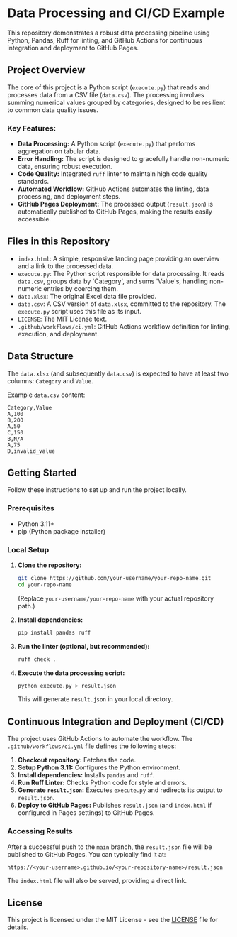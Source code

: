 # Data Processing and CI/CD Example

This repository demonstrates a robust data processing pipeline using Python, Pandas, Ruff for linting, and GitHub Actions for continuous integration and deployment to GitHub Pages.

## Project Overview

The core of this project is a Python script (`execute.py`) that reads and processes data from a CSV file (`data.csv`). The processing involves summing numerical values grouped by categories, designed to be resilient to common data quality issues.

### Key Features:
- **Data Processing:** A Python script (`execute.py`) that performs aggregation on tabular data.
- **Error Handling:** The script is designed to gracefully handle non-numeric data, ensuring robust execution.
- **Code Quality:** Integrated `ruff` linter to maintain high code quality standards.
- **Automated Workflow:** GitHub Actions automates the linting, data processing, and deployment steps.
- **GitHub Pages Deployment:** The processed output (`result.json`) is automatically published to GitHub Pages, making the results easily accessible.

## Files in this Repository

- `index.html`: A simple, responsive landing page providing an overview and a link to the processed data.
- `execute.py`: The Python script responsible for data processing. It reads `data.csv`, groups data by 'Category', and sums 'Value's, handling non-numeric entries by coercing them.
- `data.xlsx`: The original Excel data file provided.
- `data.csv`: A CSV version of `data.xlsx`, committed to the repository. The `execute.py` script uses this file as its input.
- `LICENSE`: The MIT License text.
- `.github/workflows/ci.yml`: GitHub Actions workflow definition for linting, execution, and deployment.

## Data Structure

The `data.xlsx` (and subsequently `data.csv`) is expected to have at least two columns: `Category` and `Value`.

Example `data.csv` content:
```csv
Category,Value
A,100
B,200
A,50
C,150
B,N/A
A,75
D,invalid_value
```

## Getting Started

Follow these instructions to set up and run the project locally.

### Prerequisites

- Python 3.11+
- pip (Python package installer)

### Local Setup

1.  **Clone the repository:**
    ```bash
    git clone https://github.com/your-username/your-repo-name.git
    cd your-repo-name
    ```
    (Replace `your-username/your-repo-name` with your actual repository path.)

2.  **Install dependencies:**
    ```bash
    pip install pandas ruff
    ```

3.  **Run the linter (optional, but recommended):**
    ```bash
    ruff check .
    ```

4.  **Execute the data processing script:**
    ```bash
    python execute.py > result.json
    ```
    This will generate `result.json` in your local directory.

## Continuous Integration and Deployment (CI/CD)

The project uses GitHub Actions to automate the workflow. The `.github/workflows/ci.yml` file defines the following steps:

1.  **Checkout repository:** Fetches the code.
2.  **Setup Python 3.11:** Configures the Python environment.
3.  **Install dependencies:** Installs `pandas` and `ruff`.
4.  **Run Ruff Linter:** Checks Python code for style and errors.
5.  **Generate `result.json`:** Executes `execute.py` and redirects its output to `result.json`.
6.  **Deploy to GitHub Pages:** Publishes `result.json` (and `index.html` if configured in Pages settings) to GitHub Pages.

### Accessing Results

After a successful push to the `main` branch, the `result.json` file will be published to GitHub Pages. You can typically find it at:

`https://<your-username>.github.io/<your-repository-name>/result.json`

The `index.html` file will also be served, providing a direct link.

## License

This project is licensed under the MIT License - see the [LICENSE](LICENSE) file for details.